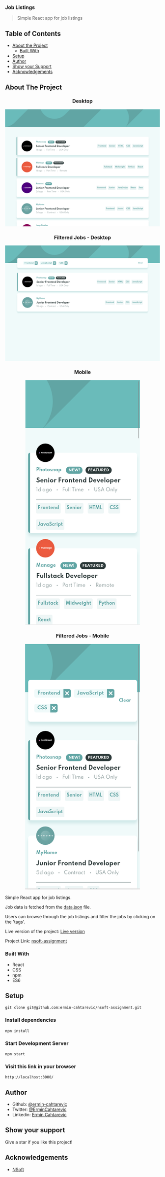 ### Job Listings

> Simple React app for job listings

## Table of Contents

* [About the Project](#about-the-project)
  * [Built With](#built-with)
* [Setup](#setup)
* [Author](#author)
* [Show your Support](#show-your-support)
* [Acknowledgements](#acknowledgements)

<!-- ABOUT THE PROJECT -->
## About The Project

<h3 align="center">Desktop</h3>

<p align="center">
  <img src="./public/job-listings-desktop.png">
</p>

<h3 align="center">Filtered Jobs - Desktop</h3>

<p align="center">
  <img src="./public/job-listings-filtered-desktop.png">
</p>

<h3 align="center">Mobile</h3>

<p align="center">
  <img src="./public/job-listings-mobile.png">
</p>

<h3 align="center">Filtered Jobs - Mobile</h3>

<p align="center">
  <img src="./public/job-listings-filtered-mobile.png">
</p>

Simple React app for job listings.

Job data is fetched from the [data.json](public/data.json) file.

Users can browse through the job listings and filter the jobs by clicking on the 'tags'.

Live version of the project: [Live version](https://joblistings.netlify.app/)

Project Link: [nsoft-assignment](https://github.com/ermin-cahtarevic/nsoft-assignment)


### Built With

*   React
*   CSS
*   npm
*   ES6

## Setup

```
git clone git@github.com:ermin-cahtarevic/nsoft-assignment.git
```
### Install dependencies

```
npm install
```

### Start Development Server

```
npm start
```
### Visit this link in your browser
```
http://localhost:3000/
```

<!-- CONTACT -->
## Author

- Github: [@ermin-cahtarevic](https://github.com/ermin-cahtarevic)
- Twitter: [@ErminCahtarevic](https://twitter.com/ErminCahtarevic)
- Linkedin: [Ermin Cahtarevic](https://www.linkedin.com/in/ermincahtarevic/)

<!-- ABOUT THE PROJECT-->
## Show your support

Give a star if you like this project!

<!-- ACKNOWLEDGEMENTS -->
## Acknowledgements

* [NSoft](https://www.nsoft.com/)